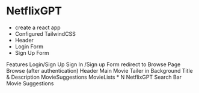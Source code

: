 # NetflixGPT

- create a react app
- Configured TailwindCSS
- Header
- Login Form
- Sign Up Form

Features
Login/Sign Up
Sign In /Sign up Form
redirect to Browse Page
Browse (after authentication)
Header
Main Movie
Tailer in Background
Title & Description
MovieSuggestions
MovieLists * N
NetflixGPT
Search Bar
Movie Suggestions